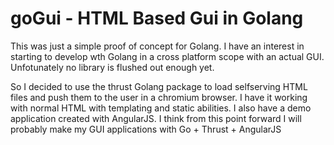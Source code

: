 # goGui - HTML Based Gui in Golang

This was just a simple proof of concept for Golang.
I have an interest in starting to develop wth Golang in a cross platform scope with an actual GUI.
Unfotunately no library is flushed out enough yet.

So I decided to use the thrust Golang package to load selfserving HTML files and push them to the user in a chromium browser.
I have it working with normal HTML with templating and static abilities.  I also have a demo application created with AngularJS.
I think from this point forward I will probably make my GUI applications with Go + Thrust + AngularJS
